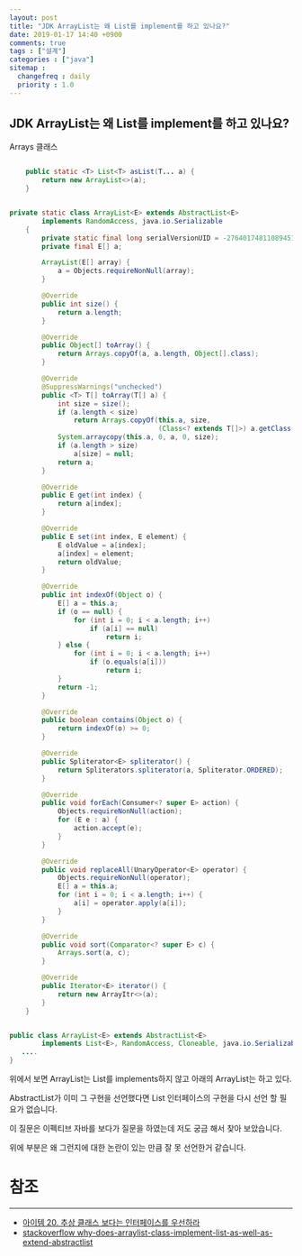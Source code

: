 ```yaml
---
layout: post
title: "JDK ArrayList는 왜 List를 implement를 하고 있나요?"
date: 2019-01-17 14:40 +0900
comments: true
tags : ["설계"]
categories : ["java"]
sitemap :
  changefreq : daily
  priority : 1.0
---
```

## JDK ArrayList는 왜 List를 implement를 하고 있나요?

Arrays 클래스

```java

    public static <T> List<T> asList(T... a) {
        return new ArrayList<>(a);
    }


```

```java

private static class ArrayList<E> extends AbstractList<E>
        implements RandomAccess, java.io.Serializable
    {
        private static final long serialVersionUID = -2764017481108945198L;
        private final E[] a;

        ArrayList(E[] array) {
            a = Objects.requireNonNull(array);
        }

        @Override
        public int size() {
            return a.length;
        }

        @Override
        public Object[] toArray() {
            return Arrays.copyOf(a, a.length, Object[].class);
        }

        @Override
        @SuppressWarnings("unchecked")
        public <T> T[] toArray(T[] a) {
            int size = size();
            if (a.length < size)
                return Arrays.copyOf(this.a, size,
                                     (Class<? extends T[]>) a.getClass());
            System.arraycopy(this.a, 0, a, 0, size);
            if (a.length > size)
                a[size] = null;
            return a;
        }

        @Override
        public E get(int index) {
            return a[index];
        }

        @Override
        public E set(int index, E element) {
            E oldValue = a[index];
            a[index] = element;
            return oldValue;
        }

        @Override
        public int indexOf(Object o) {
            E[] a = this.a;
            if (o == null) {
                for (int i = 0; i < a.length; i++)
                    if (a[i] == null)
                        return i;
            } else {
                for (int i = 0; i < a.length; i++)
                    if (o.equals(a[i]))
                        return i;
            }
            return -1;
        }

        @Override
        public boolean contains(Object o) {
            return indexOf(o) >= 0;
        }

        @Override
        public Spliterator<E> spliterator() {
            return Spliterators.spliterator(a, Spliterator.ORDERED);
        }

        @Override
        public void forEach(Consumer<? super E> action) {
            Objects.requireNonNull(action);
            for (E e : a) {
                action.accept(e);
            }
        }

        @Override
        public void replaceAll(UnaryOperator<E> operator) {
            Objects.requireNonNull(operator);
            E[] a = this.a;
            for (int i = 0; i < a.length; i++) {
                a[i] = operator.apply(a[i]);
            }
        }

        @Override
        public void sort(Comparator<? super E> c) {
            Arrays.sort(a, c);
        }

        @Override
        public Iterator<E> iterator() {
            return new ArrayItr<>(a);
        }
    }

```

```java

public class ArrayList<E> extends AbstractList<E>
        implements List<E>, RandomAccess, Cloneable, java.io.Serializable{
   ....
}

```

위에서 보면 ArrayList는 List를 implements하지 않고 아래의 ArrayList는 하고 있다.

AbstractList가 이미 그 구현을 선언했다면 List 인터페이스의 구현을 다시 선언 할 필요가 없습니다.

이 질문은 이펙티브 자바를 보다가 질문을 하였는데 저도 궁금 해서 찾아 보았습니다.

위에 부분은 왜 그런지에 대한 논란이 있는 만큼 잘 못 선언한거 같습니다.

# 참조
-----
* [아이템 20. 추상 클래스 보다는 인터페이스를 우선하라](https://sejoung.github.io/2018/12/2018-12-12-Prefer_interfaces_to_abstract_classes/)
* [stackoverflow why-does-arraylist-class-implement-list-as-well-as-extend-abstractlist](https://stackoverflow.com/questions/18558536/why-does-arraylist-class-implement-list-as-well-as-extend-abstractlist)


